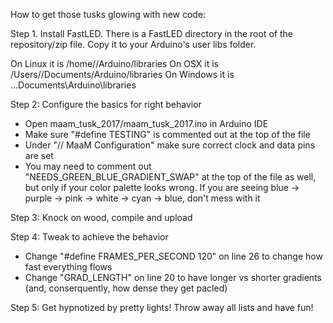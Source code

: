How to get those tusks glowing with new code: 

Step 1. Install FastLED. There is a FastLED directory in the root of the repository/zip file. Copy it to your Arduino's user libs folder. 

On Linux it is /home/<username>/Arduino/libraries
On OSX it is /Users/<username>/Documents/Arduino/libraries
On Windows it is ...Documents\Arduino\libraries

Step 2: Configure the basics for right behavior

- Open maam_tusk_2017/maam_tusk_2017.ino in Arduino IDE
- Make sure "#define TESTING" is commented out at the top of the file
- Under "// MaaM Configuration" make sure correct clock and data pins are set
- You may need to comment out "NEEDS_GREEN_BLUE_GRADIENT_SWAP" at the top of the file as well, but only if your color palette looks wrong. If you are seeing blue -> purple -> pink -> white -> cyan -> blue, don't mess with it

Step 3: Knock on wood, compile and upload

Step 4: Tweak to achieve the behavior

- Change "#define FRAMES_PER_SECOND  120" on line 26 to change how fast everything flows
- Change "GRAD_LENGTH" on line 20 to have longer vs shorter gradients (and, conserquently, how dense they get pacled)

Step 5: Get hypnotized by pretty lights! Throw away all lists and have fun!


